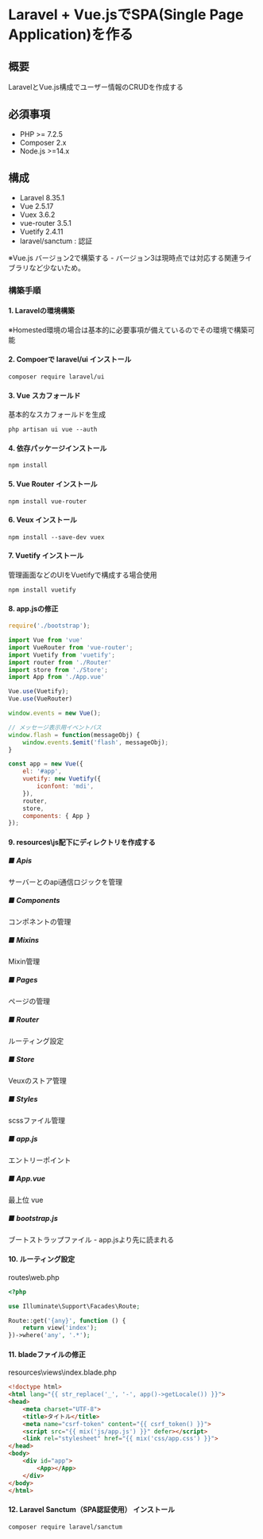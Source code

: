 # Laravel + Vue.jsでSPA(Single Page Application)を作る
## 概要
LaravelとVue.js構成でユーザー情報のCRUDを作成する

## 必須事項
* PHP >= 7.2.5 
* Composer 2.x 
* Node.js >=14.x 

## 構成
* Laravel 8.35.1 
* Vue 2.5.17 
* Vuex 3.6.2 
* vue-router 3.5.1 
* Vuetify 2.4.11 
* laravel/sanctum : 認証 

※Vue.js バージョン2で構築する - バージョン3は現時点では対応する関連ライブラリなど少ないため。

### 構築手順
#### 1. Laravelの環境構築
※Homested環境の場合は基本的に必要事項が備えているのでその環境で構築可能

#### 2. Compoerで laravel/ui インストール
```
composer require laravel/ui
```
#### 3. Vue スカフォールド
基本的なスカフォールドを生成
```
php artisan ui vue --auth
```
#### 4. 依存パッケージインストール
```
npm install
```
#### 5. Vue Router インストール
```
npm install vue-router
```
#### 6. Veux インストール
```
npm install --save-dev vuex
```
#### 7. Vuetify インストール
管理画面などのUIをVuetifyで構成する場合使用

```
npm install vuetify
```
#### 8. app.jsの修正
```js
require('./bootstrap');

import Vue from 'vue'
import VueRouter from 'vue-router';
import Vuetify from 'vuetify';
import router from './Router'
import store from './Store';
import App from './App.vue'

Vue.use(Vuetify);
Vue.use(VueRouter)

window.events = new Vue();

// メッセージ表示用イベントバス
window.flash = function(messageObj) {
    window.events.$emit('flash', messageObj);
}

const app = new Vue({
    el: '#app',
    vuetify: new Vuetify({
        iconfont: 'mdi',
    }),
    router,
    store,
    components: { App }
});
```
#### 9. resources\js配下にディレクトリを作成する
##### ■ Apis
サーバーとのapi通信ロジックを管理

##### ■ Components
コンポネントの管理

##### ■ Mixins
Mixin管理

##### ■ Pages
ページの管理

##### ■ Router
ルーティング設定

##### ■ Store
Veuxのストア管理

##### ■ Styles
scssファイル管理

##### ■ app.js
エントリーポイント

##### ■ App.vue
最上位 vue

##### ■ bootstrap.js
ブートストラップファイル - app.jsより先に読まれる

#### 10. ルーティング設定
routes\web.php

```php
<?php

use Illuminate\Support\Facades\Route;

Route::get('{any}', function () {
    return view('index');
})->where('any', '.*');
```
#### 11. bladeファイルの修正
resources\views\index.blade.php

```html
<!doctype html>
<html lang="{{ str_replace('_', '-', app()->getLocale()) }}">
<head>
    <meta charset="UTF-8">
    <title>タイトル</title>
    <meta name="csrf-token" content="{{ csrf_token() }}">
    <script src="{{ mix('js/app.js') }}" defer></script>
    <link rel="stylesheet" href="{{ mix('css/app.css') }}">
</head>
<body>
    <div id="app">
        <App></App>
    </div>
</body>
</html>
```
#### 12. Laravel Sanctum（SPA認証使用） インストール
```
composer require laravel/sanctum
```
